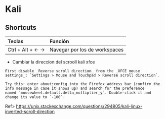 # Kali



## Shortcuts

| Teclas             | Función                       |
|:------------------ |:----------------------------- |
| Ctrl + Alt + <- -> | Navegar por los de workspaces |


- Cambiar la direccion del scrooll kali xfce

```
First disable _Reverse scroll direction_ from the _XFCE mouse settings_: `Settings > Mouse and Touchpad > Reverse scroll direction`.
```


```
Try this: enter about:config into the Firefox address bar (confirm the info message in case it shows up) and search for the preference named `mousewheel.default.delta_multiplier_y`. Double-click it and change its value to `-100`.
```

Ref> https://unix.stackexchange.com/questions/294805/kali-linux-inverted-scroll-direction
